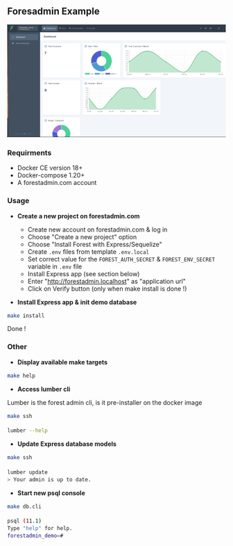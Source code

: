 ## Foresadmin Example

![Demo Image](demo.png)

### Requirments

- Docker CE version 18+
- Docker-compose 1.20+
- A forestadmin.com account

### Usage

- **Create a new project on forestadmin.com**

  - Create new account on forestadmin.com & log in
  - Choose "Create a new project" option
  - Choose "Install Forest with Express/Sequelize"
  - Create `.env` files from template `.env.local`
  - Set correct value for the `FOREST_AUTH_SECRET` & `FOREST_ENV_SECRET` variable in `.env` file
  - Install Express app (see section below)
  - Enter "http://forestadmin.localhost" as "application url"
  - Click on Verify button (only when make install is done !)

- **Install Express app & init demo database**

```bash
make install
```

Done !

### Other

- **Display available make targets**

```bash
make help
```

- **Access lumber cli**

Lumber is the forest admin cli, is it pre-installer on the docker image

```bash
make ssh

lumber --help
```

- **Update Express database models**

```bash
make ssh

lumber update
> Your admin is up to date.
```

- **Start new psql console**

```bash
make db.cli

psql (11.1)
Type "help" for help.
forestadmin_demo=#
```
